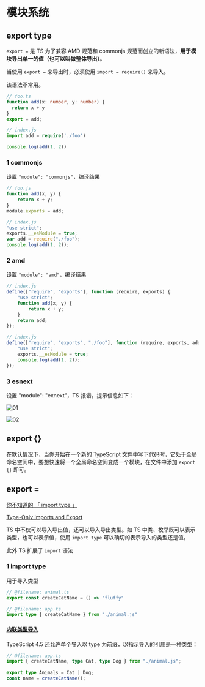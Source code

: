 # 模块系统

## export type

`export =` 是 TS 为了兼容 AMD 规范和 commonjs 规范而创立的新语法，**用于模块导出单一的值（也可以叫做整体导出）**。

当使用 `export =` 来导出时，必须使用 `import = require()` 来导入。

该语法不常用。

```ts
// foo.ts
function add(x: number, y: number) {
  return x + y
}
export = add;
```

```ts
// index.js
import add = require('./foo')

console.log(add(1, 2))
```

### 1 commonjs

设置 `"module": "commonjs"`，编译结果

```js
// foo.js
function add(x, y) {
    return x + y;
}
module.exports = add;
```

```js
// index.js
"use strict";
exports.__esModule = true;
var add = require("./foo");
console.log(add(1, 2));
```

### 2 amd

设置 `"module": "amd"`，编译结果

```js
// index.js
define(["require", "exports"], function (require, exports) {
    "use strict";
    function add(x, y) {
        return x + y;
    }
    return add;
});
```

```js
// index.js
define(["require", "exports", "./foo"], function (require, exports, add) {
    "use strict";
    exports.__esModule = true;
    console.log(add(1, 2));
});
```

### 3 esnext

设置 "module": "exnext"，TS 报错，提示信息如下：

![01](https://blog-1320825986.cos.ap-nanjing.myqcloud.com/20230530/01.png)

![02](https://blog-1320825986.cos.ap-nanjing.myqcloud.com/20230530/02.png)

## export {}

在默认情况下，当你开始在一个新的 TypeScript 文件中写下代码时，它处于全局命名空间中，要想快速将一个全局命名空间变成一个模块，在文件中添加 `export {}` 即可。

## export =

[你不知道的 「 import type 」](https://segmentfault.com/a/1190000039800522?utm_source=tag-newest)

[Type-Only Imports and Export](https://www.typescriptlang.org/docs/handbook/release-notes/typescript-3-8.html#type-only-imports-and-export)

TS 中不仅可以导入导出值，还可以导入导出类型。如 TS 中类、枚举既可以表示类型，也可以表示值，使用 `import type` 可以确切的表示导入的类型还是值。

此外 TS 扩展了 `import` 语法

### 1 [import type](https://www.typescriptlang.org/docs/handbook/2/modules.html#import-type)

用于导入类型

```ts
// @filename: animal.ts
export const createCatName = () => "fluffy"

// @filename: app.ts
import type { createCatName } from "./animal.js"
```

#### [内联类型导入](https://www.typescriptlang.org/docs/handbook/2/modules.html#inline-type-imports)

TypeScript 4.5 还允许单个导入以 type 为前缀，以指示导入的引用是一种类型：

```ts
// @filename: app.ts
import { createCatName, type Cat, type Dog } from "./animal.js";
 
export type Animals = Cat | Dog;
const name = createCatName();
```
